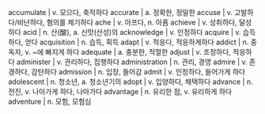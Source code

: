 accumulate	| v. 모으다, 축적하다
accurate	| a. 정확한, 정밀한
accuse	| v. 고발하다/비난하다, 혐의를 제기하다
ache	| v. 아프다, n. 아픔
achieve	| v. 성취하다, 달성하다
acid	| n. 산(酸), a. 신맛(산성)의
acknowledge	| v. 인정하다
acquire	| v. 습득하다, 얻다
acquisition	| n. 습득, 획득
adapt	| v. 적응다, 적응하게하다
addict	| n. 중독자, v. ~에 빠지게 하다
adequate	| a. 충분한, 적절한
adjust	| v. 조정하다, 적응하다
administer	| v. 관리하다, 집행하다
administration	| n. 관리, 경영
admire	| v. 존경하다, 감탄하다
admission	| n. 입장, 들어감
admit	| v. 인정하다, 들어가게 하다
adolescent	| n. 청소년, a. 청소년기의
adopt	| v. 입양하다, 채택하다
advance	| n. 전진, v. 나아가게 하다, 나아가다
advantage	| n. 유리한 점, v. 유리하게 하다
adventure	| n. 모험, 모험심
